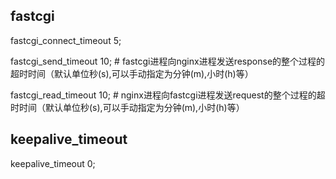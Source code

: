 ## fastcgi
fastcgi_connect_timeout 5;

fastcgi_send_timeout 10; # fastcgi进程向nginx进程发送response的整个过程的超时时间（默认单位秒(s),可以手动指定为分钟(m),小时(h)等）

fastcgi_read_timeout 10; # nginx进程向fastcgi进程发送request的整个过程的超时时间（默认单位秒(s),可以手动指定为分钟(m),小时(h)等）



## keepalive_timeout

keepalive_timeout  0;
